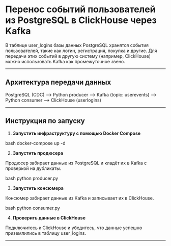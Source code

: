 # Перенос событий пользователей из PostgreSQL в ClickHouse через Kafka

В таблице user_logins базы данных PostgreSQL хранятся события пользователей, такие как логин, регистрация, покупка и другие. Для передачи этих событий в другую систему (например, ClickHouse) можно использовать Kafka как промежуточное звено.

---

## Архитектура передачи данных

PostgreSQL (CDC) --> Python producer --> Kafka (topic: userevents) --> Python consumer --> ClickHouse (userlogins)


---

## Инструкция по запуску

1. **Запустить инфраструктуру с помощью Docker Compose**

bash
docker-compose up -d


2. **Запустить продюсера**

Продюсер забирает данные из PostgreSQL и кладёт их в Kafka с проверкой на дубликаты.

bash
python producer.py


3. **Запустить консюмера**

Консюмер забирает данные из Kafka и записывает их в ClickHouse.

bash
python consumer.py


4. **Проверить данные в ClickHouse**

Подключитесь к ClickHouse и убедитесь, что данные успешно приземлились в таблицу user_logins.

---



